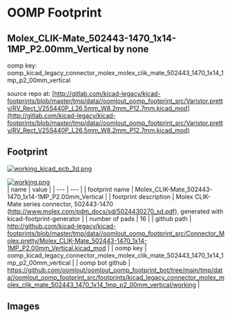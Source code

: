 # OOMP Footprint  
## Molex_CLIK-Mate_502443-1470_1x14-1MP_P2.00mm_Vertical  by none  
  
oomp key: oomp_kicad_legacy_connector_molex_molex_clik_mate_502443_1470_1x14_1mp_p2_00mm_vertical  
  
source repo at: [http://gitlab.com/kicad-legacy/kicad-footprints/blob/master/tmp/data//oomlout_oomp_footprint_src/Varistor.pretty/RV_Rect_V25S440P_L26.5mm_W8.2mm_P12.7mm.kicad_mod](http://gitlab.com/kicad-legacy/kicad-footprints/blob/master/tmp/data//oomlout_oomp_footprint_src/Varistor.pretty/RV_Rect_V25S440P_L26.5mm_W8.2mm_P12.7mm.kicad_mod)  
## Footprint  
  
[![working_kicad_pcb_3d.png](working_kicad_pcb_3d_600.png)](working_kicad_pcb_3d.png)  
  
[![working.png](working_600.png)](working.png)  
| name | value | 
| --- | --- | 
| footprint name | Molex_CLIK-Mate_502443-1470_1x14-1MP_P2.00mm_Vertical | 
| footprint description | Molex CLIK-Mate series connector, 502443-1470 (http://www.molex.com/pdm_docs/sd/5024430270_sd.pdf), generated with kicad-footprint-generator | 
| number of pads | 16 | 
| github path | http://github.com/kicad-legacy/kicad-footprints/blob/master/tmp/data//oomlout_oomp_footprint_src/Connector_Molex.pretty/Molex_CLIK-Mate_502443-1470_1x14-1MP_P2.00mm_Vertical.kicad_mod | 
| oomp key | oomp_kicad_legacy_connector_molex_molex_clik_mate_502443_1470_1x14_1mp_p2_00mm_vertical | 
| oomp bot github | https://github.com/oomlout/oomlout_oomp_footprint_bot/tree/main/tmp/data//oomlout_oomp_footprint_src/footprints/kicad_legacy_connector_molex_molex_clik_mate_502443_1470_1x14_1mp_p2_00mm_vertical/working | 
## Images  
